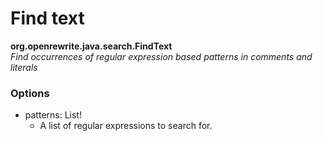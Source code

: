 # Find text

**org.openrewrite.java.search.FindText**  
_Find occurrences of regular expression based patterns in comments and literals_

### Options

* patterns: List!
  * A list of regular expressions to search for.

